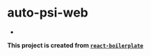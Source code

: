 # auto-psi-web

-

**This project is created from [`react-boilerplate`](https://github.com/mxstbr/react-boilerplate)**
